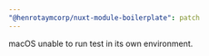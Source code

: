 ```yaml
---
"@henrotaymcorp/nuxt-module-boilerplate": patch
---
```


macOS unable to run test in its own environment.
